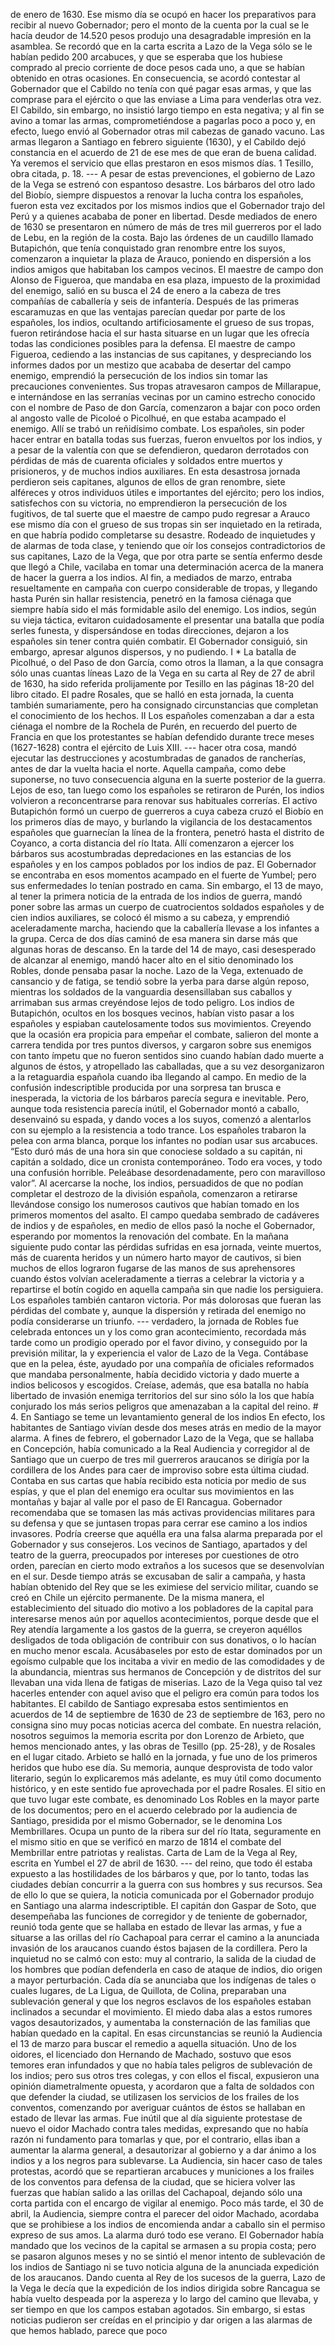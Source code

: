 de enero de 1630. Ese mismo día se ocupó en hacer los preparativos para recibir al nuevo Gobernador; pero el monto de la cuenta por la cual se le hacía deudor de 14.520 pesos produjo una desagradable impresión en la asamblea. Se recordó que en la carta escrita a Lazo de la Vega sólo se le habían pedido 200 arcabuces, y que se esperaba que los hubiese comprado al precio corriente de doce pesos cada uno, a que se habían obtenido en otras ocasiones. En consecuencia, se acordó contestar al Gobernador que el Cabildo no tenía con qué pagar esas armas, y que las comprase para el ejército o que las enviase a Lima para venderlas otra vez. El Cabildo, sin embargo, no insistió largo tiempo en esta negativa; y al fin se avino a tomar las armas, comprometiéndose a pagarlas poco a poco y, en efecto, luego envió al Gobernador otras mil cabezas de ganado vacuno. Las armas llegaron a Santiago en febrero siguiente (1630), y el Cabildo dejó constancia en el acuerdo de 21 de ese mes de que eran de buena calidad. Ya veremos el servicio que ellas prestaron en esos mismos días. 1 Tesillo, obra citada, p. 18. --- A pesar de estas prevenciones, el gobierno de Lazo de la Vega se estrenó con espantoso desastre. Los bárbaros del otro lado del Biobío, siempre dispuestos a renovar la lucha contra los españoles, fueron esta vez excitados por los mismos indios que el Gobernador trajo del Perú y a quienes acababa de poner en libertad. Desde mediados de enero de 1630 se presentaron en número de más de tres mil guerreros por el lado de Lebu, en la región de la costa. Bajo las órdenes de un caudillo llamado Butapichón, que tenía conquistado gran renombre entre los suyos, comenzaron a inquietar la plaza de Arauco, poniendo en dispersión a los indios amigos que habitaban los campos vecinos. El maestre de campo don Alonso de Figueroa, que mandaba en esa plaza, impuesto de la proximidad del enemigo, salió en su busca el 24 de enero a la cabeza de tres compañías de caballería y seis de infantería. Después de las primeras escaramuzas en que las ventajas parecían quedar por parte de los españoles, los indios, ocultando artificiosamente el grueso de sus tropas, fueron retirándose hacia el sur hasta situarse en un lugar que les ofrecía todas las condiciones posibles para la defensa. El maestre de campo Figueroa, cediendo a las instancias de sus capitanes, y despreciando los informes dados por un mestizo que acababa de desertar del campo enemigo, emprendió la persecución de los indios sin tomar las precauciones convenientes. Sus tropas atravesaron campos de Millarapue, e internándose en las serranías vecinas por un camino estrecho conocido con el nombre de Paso de don García, comenzaron a bajar con poco orden al angosto valle de Picoloé o Picolhué, en que estaba acampado el enemigo. Allí se trabó un reñidísimo combate. Los españoles, sin poder hacer entrar en batalla todas sus fuerzas, fueron envueltos por los indios, y a pesar de la valentía con que se defendieron, quedaron derrotados con pérdidas de más de cuarenta oficiales y soldados entre muertos y prisioneros, y de muchos indios auxiliares. En esta desastrosa jornada perdieron seis capitanes, algunos de ellos de gran renombre, siete alféreces y otros individuos útiles e importantes del ejército; pero los indios, satisfechos con su victoria, no emprendieron la persecución de los fugitivos, de tal suerte que el maestre de campo pudo regresar a Arauco ese mismo día con el grueso de sus tropas sin ser inquietado en la retirada, en que habría podido completarse su desastre. Rodeado de inquietudes y de alarmas de toda clase, y teniendo que oír los consejos contradictorios de sus capitanes, Lazo de la Vega, que por otra parte se sentía enfermo desde que llegó a Chile, vacilaba en tomar una determinación acerca de la manera de hacer la guerra a los indios. Al fin, a mediados de marzo, entraba resueltamente en campaña con cuerpo considerable de tropas, y llegando hasta Purén sin hallar resistencia, penetró en la famosa ciénaga que siempre había sido el más formidable asilo del enemigo. Los indios, según su vieja táctica, evitaron cuidadosamente el presentar una batalla que podía serles funesta, y dispersándose en todas direcciones, dejaron a los españoles sin tener contra quién combatir. El Gobernador consiguió, sin embargo, apresar algunos dispersos, y no pudiendo. I * La batalla de Picolhué, o del Paso de don García, como otros la llaman, a la que consagra sólo unas cuantas líneas Lazo de la Vega en su carta al Rey de 27 de abril de 1630, ha sido referida prolijamente por Tesillo en las páginas 18-20 del libro citado. El padre Rosales, que se halló en esta jornada, la cuenta también sumariamente, pero ha consignado circunstancias que completan el conocimiento de los hechos. II Los españoles comenzaban a dar a esta ciénaga el nombre de la Rochela de Purén, en recuerdo del puerto de Francia en que los protestantes se habían defendido durante trece meses (1627-1628) contra el ejército de Luis XIII. --- hacer otra cosa, mandó ejecutar las destrucciones y acostumbradas de ganados de rancherías, antes de dar la vuelta hacia el norte. Aquella campaña, como debe suponerse, no tuvo consecuencia alguna en la suerte posterior de la guerra. Lejos de eso, tan luego como los españoles se retiraron de Purén, los indios volvieron a reconcentrarse para renovar sus habituales correrías. El activo Butapichón formó un cuerpo de guerreros a cuya cabeza cruzó el Biobío en los primeros días de mayo, y burlando la vigilancia de los destacamentos españoles que guarnecían la línea de la frontera, penetró hasta el distrito de Coyanco, a corta distancia del río Itata. Allí comenzaron a ejercer los bárbaros sus acostumbradas depredaciones en las estancias de los españoles y en los campos poblados por los indios de paz. El Gobernador se encontraba en esos momentos acampado en el fuerte de Yumbel; pero sus enfermedades lo tenían postrado en cama. Sin embargo, el 13 de mayo, al tener la primera noticia de la entrada de los indios de guerra, mandó poner sobre las armas un cuerpo de cuatrocientos soldados españoles y de cien indios auxiliares, se colocó él mismo a su cabeza, y emprendió aceleradamente marcha, haciendo que la caballería llevase a los infantes a la grupa. Cerca de dos días caminó de esa manera sin darse más que algunas horas de descanso. En la tarde del 14 de mayo, casi desesperado de alcanzar al enemigo, mandó hacer alto en el sitio denominado los Robles, donde pensaba pasar la noche. Lazo de la Vega, extenuado de cansancio y de fatiga, se tendió sobre la yerba para darse algún reposo, mientras los soldados de la vanguardia desensillaban sus caballos y arrimaban sus armas creyéndose lejos de todo peligro. Los indios de Butapichón, ocultos en los bosques vecinos, habían visto pasar a los españoles y espiaban cautelosamente todos sus movimientos. Creyendo que la ocasión era propicia para empeñar el combate, salieron del monte a carrera tendida por tres puntos diversos, y cargaron sobre sus enemigos con tanto ímpetu que no fueron sentidos sino cuando habían dado muerte a algunos de éstos, y atropellado las caballadas, que a su vez desorganizaron a la retaguardia española cuando iba llegando al campo. En medio de la confusión indescriptible producida por una sorpresa tan brusca e inesperada, la victoria de los bárbaros parecía segura e inevitable. Pero, aunque toda resistencia parecía inútil, el Gobernador montó a caballo, desenvainó su espada, y dando voces a los suyos, comenzó a alentarlos con su ejemplo a la resistencia a todo trance. Los españoles trabaron la pelea con arma blanca, porque los infantes no podían usar sus arcabuces. “Esto duró más de una hora sin que conociese soldado a su capitán, ni capitán a soldado, dice un cronista contemporáneo. Todo era voces, y todo una confusión horrible. Peleábase desordenadamente, pero con maravilloso valor”. Al acercarse la noche, los indios, persuadidos de que no podían completar el destrozo de la división española, comenzaron a retirarse llevándose consigo los numerosos cautivos que habían tomado en los primeros momentos del asalto. El campo quedaba sembrado de cadáveres de indios y de españoles, en medio de ellos pasó la noche el Gobernador, esperando por momentos la renovación del combate. En la mañana siguiente pudo contar las pérdidas sufridas en esa jornada, veinte muertos, más de cuarenta heridos y un número harto mayor de cautivos, si bien muchos de ellos lograron fugarse de las manos de sus aprehensores cuando éstos volvían aceleradamente a tierras a celebrar la victoria y a repartirse el botín cogido en aquella campaña sin que nadie los persiguiera. Los españoles también cantaron victoria. Por más dolorosas que fueran las pérdidas del combate y, aunque la dispersión y retirada del enemigo no podía considerarse un triunfo. --- verdadero, la jornada de Robles fue celebrada entonces un y los como gran acontecimiento, recordada más tarde como un prodigio operado por el favor divino, y conseguido por la previsión militar, la y experiencia el valor de Lazo de la Vega. Contábase que en la pelea, éste, ayudado por una compañía de oficiales reformados que mandaba personalmente, había decidido victoria y dado muerte a indios belicosos y escogidos. Creíase, además, que esa batalla no había libertado de invasión enemiga territorios del sur sino sólo la los que había conjurado los más serios peligros que amenazaban a la capital del reino. # 4. En Santiago se teme un levantamiento general de los indios En efecto, los habitantes de Santiago vivían desde dos meses atrás en medio de la mayor alarma. A fines de febrero, el gobernador Lazo de la Vega, que se hallaba en Concepción, había comunicado a la Real Audiencia y corregidor al de Santiago que un cuerpo de tres mil guerreros araucanos se dirigía por la cordillera de los Andes para caer de improviso sobre esta última ciudad. Contaba en sus cartas que había recibido esta noticia por medio de sus espías, y que el plan del enemigo era ocultar sus movimientos en las montañas y bajar al valle por el paso de El Rancagua. Gobernador recomendaba que se tomasen las más activas providencias militares para su defensa y que se juntasen tropas para cerrar ese camino a los indios invasores. Podría creerse que aquélla era una falsa alarma preparada por el Gobernador y sus consejeros. Los vecinos de Santiago, apartados y del teatro de la guerra, preocupados por intereses por cuestiones de otro orden, parecían en cierto modo extraños a los sucesos que se desenvolvían en el sur. Desde tiempo atrás se excusaban de salir a campaña, y hasta habían obtenido del Rey que se les eximiese del servicio militar, cuando se creó en Chile un ejército permanente. De la misma manera, el establecimiento del situado dio motivo a los pobladores de la capital para interesarse menos aún por aquellos acontecimientos, porque desde que el Rey atendía largamente a los gastos de la guerra, se creyeron aquéllos desligados de toda obligación de contribuir con sus donativos, o lo hacían en mucho menor escala. Acusábaseles por esto de estar dominados por un egoísmo culpable que los incitaba a vivir en medio de las comodidades y de la abundancia, mientras sus hermanos de Concepción y de distritos del sur llevaban una vida llena de fatigas de miserias. Lazo de la Vega quiso tal vez hacerles entender con aquel aviso que el peligro era común para todos los habitantes. El cabildo de Santiago expresaba estos sentimientos en acuerdos de 14 de septiembre de 1630 de 23 de septiembre de 163, pero no consigna sino muy pocas noticias acerca del combate. En nuestra relación, nosotros seguimos la memoria escrita por don Lorenzo de Arbieto, que hemos mencionado antes, y las obras de Tesillo (pp. 25-28), y de Rosales en el lugar citado. Arbieto se halló en la jornada, y fue uno de los primeros heridos que hubo ese día. Su memoria, aunque desprovista de todo valor literario, según lo explicaremos más adelante, es muy útil como documento histórico, y en este sentido fue aprovechada por el padre Rosales. El sitio en que tuvo lugar este combate, es denominado Los Robles en la mayor parte de los documentos; pero en el acuerdo celebrado por la audiencia de Santiago, presidida por el mismo Gobernador, se le denomina Los Membrillares. Ocupa un punto de la ribera sur del río Itata, seguramente en el mismo sitio en que se verificó en marzo de 1814 el combate del Membrillar entre patriotas y realistas. Carta de Lam de la Vega al Rey, escrita en Yumbel el 27 de abril de 1630. --- del reino, que todo él estaba expuesto a las hostilidades de los bárbaros y que, por lo tanto, todas las ciudades debían concurrir a la guerra con sus hombres y sus recursos. Sea de ello lo que se quiera, la noticia comunicada por el Gobernador produjo en Santiago una alarma indescriptible. El capitán don Gaspar de Soto, que desempeñaba las funciones de corregidor y de teniente de gobernador, reunió toda gente que se hallaba en estado de llevar las armas, y fue a situarse a las orillas del río Cachapoal para cerrar el camino a la anunciada invasión de los araucanos cuando éstos bajasen de la cordillera. Pero la inquietud no se calmó con esto: muy al contrario, la salida de la ciudad de los hombres que podían defenderla en caso de ataque de indios, dio origen a mayor perturbación. Cada día se anunciaba que los indígenas de tales o cuales lugares, de La Ligua, de Quillota, de Colina, preparaban una sublevación general y que los negros esclavos de los españoles estaban inclinados a secundar el movimiento. El miedo daba alas a estos rumores vagos desautorizados, y aumentaba la consternación de las familias que habían quedado en la capital. En esas circunstancias se reunió la Audiencia el 13 de marzo para buscar el remedio a aquella situación. Uno de los oidores, el licenciado don Hernando de Machado, sostuvo que esos temores eran infundados y que no había tales peligros de sublevación de los indios; pero sus otros tres colegas, y con ellos el fiscal, expusieron una opinión diametralmente opuesta, y acordaron que a falta de soldados con que defender la ciudad, se utilizasen los servicios de los frailes de los conventos, comenzando por averiguar cuántos de éstos se hallaban en estado de llevar las armas. Fue inútil que al día siguiente protestase de nuevo el oidor Machado contra tales medidas, expresando que no había razón ni fundamento para tomarlas y que, por el contrario, ellas iban a aumentar la alarma general, a desautorizar al gobierno y a dar ánimo a los indios y a los negros para sublevarse. La Audiencia, sin hacer caso de tales protestas, acordó que se repartieran arcabuces y municiones a los frailes de los conventos para defensa de la ciudad, que se hiciera volver las fuerzas que habían salido a las orillas del Cachapoal, dejando sólo una corta partida con el encargo de vigilar al enemigo. Poco más tarde, el 30 de abril, la Audiencia, siempre contra el parecer del oidor Machado, acordaba que se prohibiese a los indios de encomienda andar a caballo sin el permiso expreso de sus amos. La alarma duró todo ese verano. El Gobernador había mandado que los vecinos de la capital se armasen a su propia costa; pero se pasaron algunos meses y no se sintió el menor intento de sublevación de los indios de Santiago ni se tuvo noticia alguna de la anunciada expedición de los araucanos. Dando cuenta al Rey de los sucesos de la guerra, Lazo de la Vega le decía que la expedición de los indios dirigida sobre Rancagua se había vuelto despeada por la aspereza y lo largo del camino que llevaba, y ser tiempo en que los campos estaban agotados. Sin embargo, si estas noticias pudieron ser creídas en el principio y dar origen a las alarmas de que hemos hablado, parece que poco